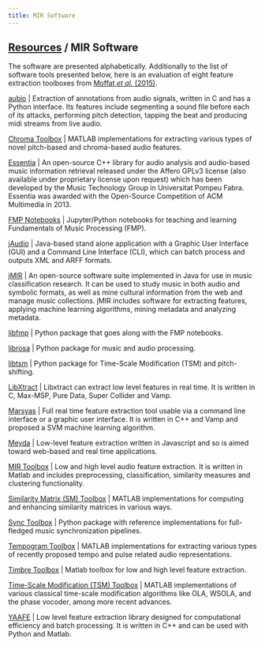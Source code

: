 ```yaml
---
title: MIR Software
---
```


## [Resources]({{site.base_url}}/resources) / MIR Software

The software are presented alphabetically. Additionally to the list of software tools presented below, here is an evaluation of eight feature extraction toolboxes from [Moffat _et al._ (2015)](https://www.researchgate.net/publication/282858086_An_Evaluation_of_Audio_Feature_Extraction_Toolboxes).


[aubio](https://aubio.org/) |
  Extraction of annotations from audio signals, written in C and has a Python interface.
  Its features include segmenting a sound file before each of its attacks, performing
  pitch detection, tapping the beat and producing midi streams from live audio.

[Chroma Toolbox](http://resources.mpi-inf.mpg.de/MIR/chromatoolbox/) |
  MATLAB implementations for extracting various types of
  novel pitch-based and chroma-based audio features.

[Essentia](http://essentia.upf.edu/) |
  An open-source C++ library for audio analysis and audio-based
  music information retrieval released under the Affero GPLv3 license
  (also available under proprietary license upon request) which has been
  developed by the Music Technology Group in Universitat Pompeu Fabra.
  Essentia was awarded with the Open-Source Competition of ACM Multimedia in 2013.

[FMP Notebooks](https://www.audiolabs-erlangen.de/FMP) |
  Jupyter/Python notebooks for teaching and learning Fundamentals of Music Processing (FMP).

[jAudio](http://jaudio.sourceforge.net/) |
  Java-based stand alone application with a Graphic User Interface (GUI) and a
  Command Line Interface (CLI), which can batch process and outputs XML and ARFF formats.

[jMIR](http://jmir.sourceforge.net) |
  An open-source software suite implemented in Java for use in
  music classification research. It can be used to study music in both audio
  and symbolic formats, as well as mine cultural information from the web
  and manage music collections. jMIR includes software for extracting features,
  applying machine learning algorithms, mining metadata and analyzing metadata.

[libfmp](https://github.com/meinardmueller/libfmp/) |
  Python package that goes along with the FMP notebooks.

[librosa](https://github.com/librosa/librosa/) |
  Python package for music and audio processing.

[libtsm](https://github.com/meinardmueller/libtsm/) |
  Python package for Time-Scale Modification (TSM) and pitch-shifting.

[LibXtract](http://jamiebullock.github.io/LibXtract/documentation/) |
  Libxtract can extract low level features in real time. It is written in C,
  Max-MSP, Pure Data, Super Collider and Vamp.

[Marsyas](http://marsyas.info/) |
  Full real time feature extraction tool usable via a command line interface or a
  graphic user interface. It is written in C++ and Vamp and proposed a SVM machine
  learning algorithm.

[Meyda](https://meyda.surge.sh/) |
  Low-level feature extraction written in Javascript and so is aimed toward web-based
  and real time applications.

[MIR Toolbox](https://www.jyu.fi/hytk/fi/laitokset/mutku/en/research/materials/mirtoolbox) |
  Low and high level audio feature extraction. It is written in Matlab and includes
  preprocessing, classification, similarity measures and clustering functionality.

[Similarity Matrix (SM) Toolbox](http://www.audiolabs-erlangen.de/resources/MIR/SMtoolbox/) |
  MATLAB implementations for computing and enhancing similarity matrices in various ways.

[Sync Toolbox](https://github.com/meinardmueller/synctoolbox/) |
  Python package with reference implementations for full-fledged music synchronization pipelines.

[Tempogram Toolbox](http://resources.mpi-inf.mpg.de/MIR/tempogramtoolbox/) |
  MATLAB implementations for extracting various types of recently proposed tempo
  and pulse related audio representations.

[Timbre Toolbox](https://sourceforge.net/projects/matimbre/) |
  Matlab toolbox for low and high level feature extraction.

[Time-Scale Modification (TSM) Toolbox](http://www.audiolabs-erlangen.de/resources/MIR/TSMtoolbox/) |
  MATLAB implementations of various classical time-scale modification algorithms
  like OLA, WSOLA, and the phase vocoder, among more recent advances.

[YAAFE](http://yaafe.github.io/Yaafe/) |
  Low level feature extraction library designed for computational efficiency
  and batch processing. It is written in C++ and can be used with Python and Matlab.
